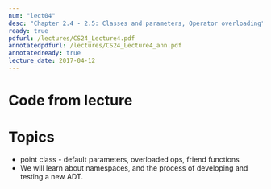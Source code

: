 ```yaml
---
num: "lect04"
desc: "Chapter 2.4 - 2.5: Classes and parameters, Operator overloading"
ready: true
pdfurl: /lectures/CS24_Lecture4.pdf
annotatedpdfurl: /lectures/CS24_Lecture4_ann.pdf
annotatedready: true
lecture_date: 2017-04-12
---
```


# Code from lecture

# Topics

* point class - default parameters, overloaded ops, friend functions
* We will learn about namespaces, and the process of developing and testing a new ADT.





 



 







